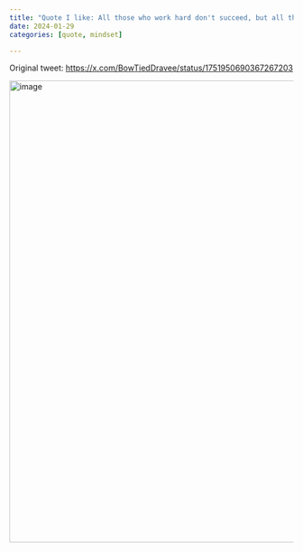 ```yaml
---
title: "Quote I like: All those who work hard don't succeed, but all those who have succeeded have worked hard"
date: 2024-01-29
categories: [quote, mindset]

---
```


Original tweet: https://x.com/BowTiedDravee/status/1751950690367267203

<img width="818" alt="image" src="https://github.com/user-attachments/assets/1e012e76-091d-4537-ac99-4d965c21d777" />

